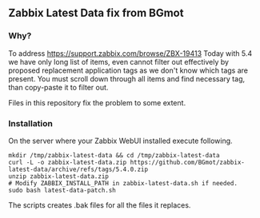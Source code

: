 ## Zabbix Latest Data fix from BGmot

### Why?
To address https://support.zabbix.com/browse/ZBX-19413
Today with 5.4 we have only long list of items, even cannot filter out effectively by proposed replacement application tags as we don't know which tags are present. You must scroll down through all items and find necessary tag, than copy-paste it to filter out.

Files in this repository fix the problem to some extent.

### Installation
On the server where your Zabbix WebUI installed execute following.
```
mkdir /tmp/zabbix-latest-data && cd /tmp/zabbix-latest-data
curl -L -o zabbix-latest-data.zip https://github.com/BGmot/zabbix-latest-data/archive/refs/tags/5.4.0.zip
unzip zabbix-latest-data.zip
# Modify ZABBIX_INSTALL_PATH in zabbix-latest-data.sh if needed.
sudo bash latest-data-patch.sh
```
The scripts creates .bak files for all the files it replaces.
